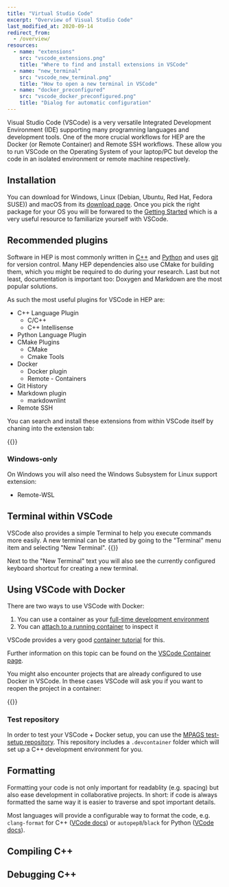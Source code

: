 ```yaml
---
title: "Virtual Studio Code"
excerpt: "Overview of Visual Studio Code"
last_modified_at: 2020-09-14
redirect_from:
  - /overview/
resources:
  - name: "extensions"
    src: "vscode_extensions.png"
    title: "Where to find and install extensions in VSCode"
  - name: "new_terminal"
    src: "vscode_new_terminal.png"
    title: "How to open a new terminal in VSCode"
  - name: "docker_preconfigured"
    src: "vscode_docker_preconfigured.png"
    title: "Dialog for automatic configuration"
---
```


Visual Studio Code (VSCode) is a very versatile Integrated Development Environment (IDE) supporting many programning languages and development tools.
One of the more crucial workflows for HEP are the Docker (or Remote Container) and Remote SSH workflows.
These allow you to run VSCode on the Operating System of your laptop/PC but develop the code in an isolated environment or remote machine respectively.

## Installation

You can download for Windows, Linux (Debian, Ubuntu, Red Hat, Fedora SUSE)) and macOS from its [download page](https://code.visualstudio.com/download).
Once you pick the right package for your OS you will be forwared to the [Getting Started](https://code.visualstudio.com/docs/?dv=osx) which is a very useful resource to familiarize yourself with VSCode.

## Recommended plugins

Software in HEP is most commonly written in [C++](https://www.cplusplus.com/) and [Python](https://www.python.org/) and uses [git](https://git-scm.com/) for version control. Many HEP dependencies also use CMake for building them, which you might be required to do during your research.
Last but not least, documentation is important too: Doxygen and Markdown are the most popular solutions.

As such the most useful plugins for VSCode in HEP are:

- C++ Language Plugin
  - C/C++
  - C++ Intellisense
- Python Language Plugin
- CMake Plugins
  - CMake
  - Cmake Tools
- Docker
  - Docker plugin
  - Remote - Containers
- Git History
- Markdown plugin
  - markdownlint
- Remote SSH

You can search and install these extensions from within VSCode itself by chaning into the extension tab:

{{<img name="extensions" size="origin">}}


### Windows-only

On Windows you will also need the Windows Subsystem for Linux support extension:

- Remote-WSL

## Terminal within VSCode

VSCode also provides a simple Terminal to help you execute commands more easily.
A new terminal can be started by going to the "Terminal" menu item and selecting "New Terminal".
{{<img name="new_terminal" size="origin">}}

Next to the "New Terminal" text you will also see the currently configured keyboard shortcut for creating a new terminal.

## Using VSCode with Docker

There are two ways to use VSCode with Docker:

1. You can use a container as your [full-time development environment](https://code.visualstudio.com/docs/remote/create-dev-container#_create-a-devcontainerjson-file)
2. You can [attach to a running container](https://code.visualstudio.com/docs/remote/attach-container) to inspect it

VSCode provides a very good [container tutorial](https://code.visualstudio.com/docs/remote/containers-tutorial) for this.

Further information on this topic can be found on the [VSCode Container page](https://code.visualstudio.com/docs/remote/containers).

You might also encounter projects that are already configured to use Docker in VSCode.
In these cases VSCode will ask you if you want to reopen the project in a container:

{{<img name="docker_preconfigured" size="origin">}}

### Test repository

In order to test your VSCode + Docker setup, you can use the [MPAGS test-setup repository](https://github.com/cpp-pg-mpags/test-setup).
This repository includes a `.devcontainer` folder which will set up a C++ development environment for you.

## Formatting

Formatting your code is not only important for readablity (e.g. spacing) but also ease development in collaborative projects.
In short: if code is always formatted the same way it is easier to traverse and spot important details.

Most languages will provide a configurable way to format the code, e.g. `clang-format` for C++ ([VCode docs](https://code.visualstudio.com/docs/cpp/cpp-ide#_code-formatting)) or `autopep8`/`black` for Python ([VCode docs](https://code.visualstudio.com/docs/python/editing#_formatting)).

## Compiling C++

## Debugging C++
